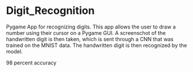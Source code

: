 # Digit_Recognition

Pygame App for recognizing digits. This app allows the user to draw a number using their cursor on a Pygame GUI. A screenschot of the handwritten digit is then taken, which is sent through a CNN that was trained on the MNIST data. The handwritten digit is then recognized by the model. 

98 percent accuracy
